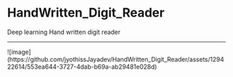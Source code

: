 # HandWritten_Digit_Reader
Deep learning Hand written digit reader
<br/>
<hr/>
![image](https://github.com/jyothissJayadev/HandWritten_Digit_Reader/assets/129422614/553ea644-3727-4dab-b69a-ab29481e028d)
